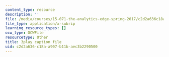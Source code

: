 ```yaml
---
content_type: resource
description: ''
file: /media/courses/15-071-the-analytics-edge-spring-2017/c2d2a636c18aa907b11baec3b2290500_Vd6yR63nfHY.srt
file_type: application/x-subrip
learning_resource_types: []
ocw_type: OCWFile
resourcetype: Other
title: 3play caption file
uid: c2d2a636-c18a-a907-b11b-aec3b2290500
---
```

